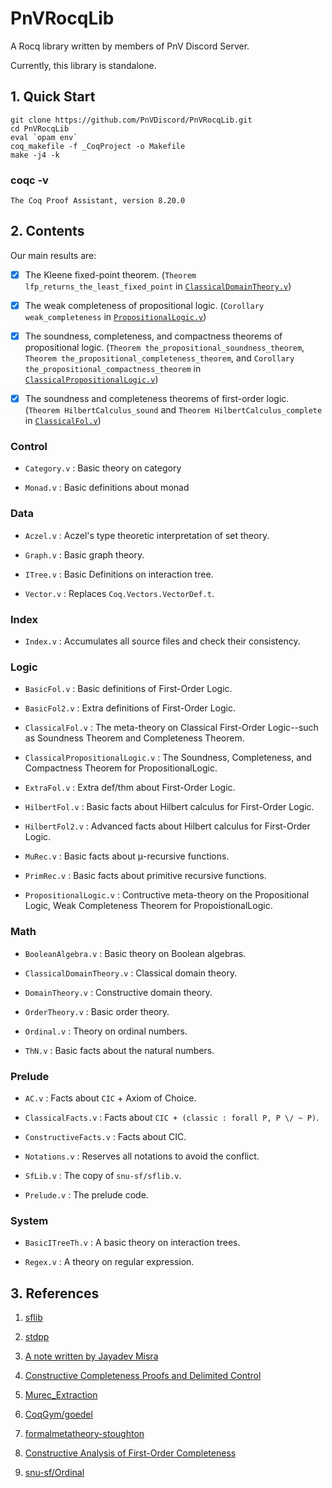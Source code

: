 # PnVRocqLib

A Rocq library written by members of PnV Discord Server.

Currently, this library is standalone.

## 1. Quick Start

```
git clone https://github.com/PnVDiscord/PnVRocqLib.git
cd PnVRocqLib
eval `opam env`
coq_makefile -f _CoqProject -o Makefile
make -j4 -k
```

### coqc -v

```
The Coq Proof Assistant, version 8.20.0
```

## 2. Contents

Our main results are:

- [x] The Kleene fixed-point theorem. (`Theorem lfp_returns_the_least_fixed_point` in [`ClassicalDomainTheory.v`](theories/Math/ClassicalDomainTheory.v))

- [x] The weak completeness of propositional logic. (`Corollary weak_completeness` in [`PropositionalLogic.v`](theories/Logic/PropositionalLogic.v))

- [x] The soundness, completeness, and compactness theorems of propositional logic. (`Theorem the_propositional_soundness_theorem`, `Theorem the_propositional_completeness_theorem`, and `Corollary the_propositional_compactness_theorem` in [`ClassicalPropositionalLogic.v`](theories/Logic/ClassicalPropositionalLogic.v))

- [x] The soundness and completeness theorems of first-order logic. (`Theorem HilbertCalculus_sound` and `Theorem HilbertCalculus_complete` in [`ClassicalFol.v`](theories/Logic/ClassicalFol.v))

### Control

- `Category.v` : Basic theory on category

- `Monad.v` : Basic definitions about monad

### Data

- `Aczel.v` : Aczel's type theoretic interpretation of set theory.

- `Graph.v` : Basic graph theory.

- `ITree.v` : Basic Definitions on interaction tree.

- `Vector.v` : Replaces `Coq.Vectors.VectorDef.t`.

### Index

- `Index.v` : Accumulates all source files and check their consistency.

### Logic

- `BasicFol.v` : Basic definitions of First-Order Logic.

- `BasicFol2.v` : Extra definitions of First-Order Logic.

- `ClassicalFol.v` : The meta-theory on Classical First-Order Logic--such as Soundness Theorem and Completeness Theorem.

- `ClassicalPropositionalLogic.v` : The Soundness, Completeness, and Compactness Theorem for PropositionalLogic.

- `ExtraFol.v` : Extra def/thm about First-Order Logic.

- `HilbertFol.v` : Basic facts about Hilbert calculus for First-Order Logic.

- `HilbertFol2.v` : Advanced facts about Hilbert calculus for First-Order Logic.

- `MuRec.v` : Basic facts about μ-recursive functions.

- `PrimRec.v` : Basic facts about primitive recursive functions.

- `PropositionalLogic.v` : Contructive meta-theory on the Propositional Logic, Weak Completeness Theorem for PropoistionalLogic.

### Math

- `BooleanAlgebra.v` : Basic theory on Boolean algebras.

- `ClassicalDomainTheory.v` : Classical domain theory.

- `DomainTheory.v` : Constructive domain theory.

- `OrderTheory.v` : Basic order theory.

- `Ordinal.v` : Theory on ordinal numbers.

- `ThN.v` : Basic facts about the natural numbers.

### Prelude

- `AC.v` : Facts about `CIC` + Axiom of Choice.

- `ClassicalFacts.v` : Facts about `CIC + (classic : forall P, P \/ ~ P)`.

- `ConstructiveFacts.v` : Facts about CIC.

- `Notations.v` : Reserves all notations to avoid the conflict.

- `SfLib.v` : The copy of `snu-sf/sflib.v`.

- `Prelude.v` : The prelude code.

### System

- `BasicITreeTh.v` : A basic theory on interaction trees.

- `Regex.v` : A theory on regular expression.

## 3. References

1. [sflib](https://github.com/snu-sf/sflib)

2. [stdpp](https://plv.mpi-sws.org/coqdoc/stdpp)

3. [A note written by Jayadev Misra](https://www.cs.utexas.edu/users/misra/Notes.dir/KnasterTarski.pdf)

4. [Constructive Completeness Proofs and Delimited Control](https://theses.hal.science/pastel-00530424/)

5. [Murec_Extraction](https://github.com/DmxLarchey/Murec_Extraction)

6. [CoqGym/goedel](https://github.com/princeton-vl/CoqGym/tree/master/coq_projects/goedel)

7. [formalmetatheory-stoughton](https://github.com/ernius/formalmetatheory-stoughton)

8. [Constructive Analysis of First-Order Completeness](https://github.com/uds-psl/fol-completeness-theorems/tree/master)

9. [snu-sf/Ordinal](https://github.com/snu-sf/Ordinal)
